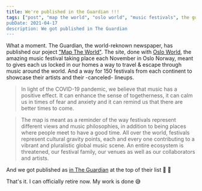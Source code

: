 ```yaml
---
title: We're published in the Guardian !!!
tags: ["post", "map the world", "oslo world", "music festivals", the guardian"]
pubDate: 2021-04-17
description: We got published in The Guardian
---
```


What a moment. The Guardian, the world-reknown newspaper, has published our poject ["Map The World"](https://maptheworld.no/).
The site, done with [Oslo World](https://www.osloworld.no), the amazing music festival taking place each November in Oslo Norway, meant to gives each us locked in our homes a way to travel & escape through music around the world. And a way for 150 festivals from each continent to showcase their artists and their -canceled- lineups.

> In light of the COVID-19 pandemic, we believe that music has a positive effect. It can enhance the sense of togetherness, it can calm us in times of fear and anxiety and it can remind us that there are better times to come.

> The map is meant as a reminder of the way festivals represent different views and music philosophies, in addition to being places where people meet to have a good time. All over the world, festivals represent cultural gravity points, each and every one contributing to a vibrant and pluralistic global music scene. An entire ecosystem is threatened, our festival family, our venues as well as our collaborators and artists.

And we got published as [in The Guardian](https://www.theguardian.com/travel/2020/apr/17/10-best-music-radio-station-around-world) at the top of their list 🤩 🥳

That's it. I can officially retire now. My work is done 😅
